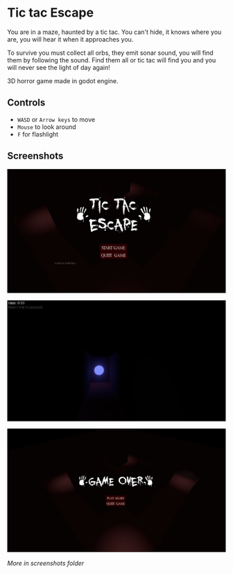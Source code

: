 # Tic tac Escape

You are in a maze, haunted by a tic tac. You can't hide, it knows where you are, you will hear it when it approaches you. 

To survive you must collect all orbs, they emit sonar sound, you will find them by following the sound. Find them all or tic tac will find you and you will never see the light of day again!

3D horror game made in godot engine.
## Controls
- `WASD` or `Arrow keys` to move
- `Mouse` to look around
- `F` for flashlight

## Screenshots

![Main Menu](screenshots/mainmenu.png)

![Gameplay](screenshots/start.png)

![Gameover](screenshots/gameover.png)

*More in screenshots folder*